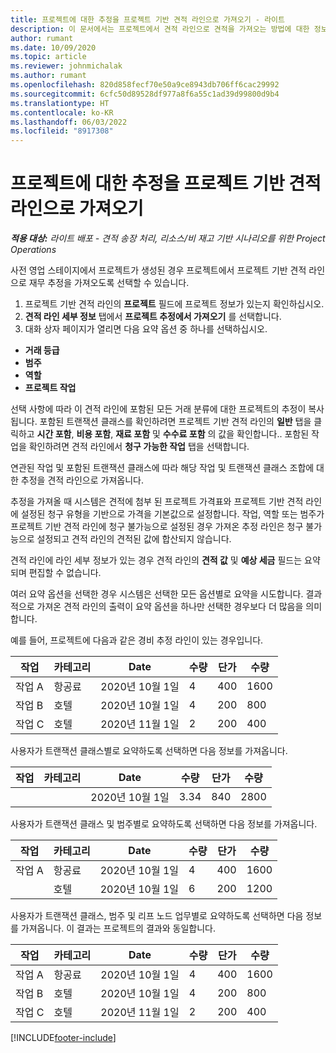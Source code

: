 ```yaml
---
title: 프로젝트에 대한 추정을 프로젝트 기반 견적 라인으로 가져오기 - 라이트
description: 이 문서에서는 프로젝트에서 견적 라인으로 견적을 가져오는 방법에 대한 정보를 제공합니다.
author: rumant
ms.date: 10/09/2020
ms.topic: article
ms.reviewer: johnmichalak
ms.author: rumant
ms.openlocfilehash: 820d858fecf70e50a9ce8943db706ff6cac29992
ms.sourcegitcommit: 6cfc50d89528df977a8f6a55c1ad39d99800d9b4
ms.translationtype: HT
ms.contentlocale: ko-KR
ms.lasthandoff: 06/03/2022
ms.locfileid: "8917308"
---
```

# <a name="import-estimates-for-a-project-to-a-project-based-quote-line"></a>프로젝트에 대한 추정을 프로젝트 기반 견적 라인으로 가져오기 

_**적용 대상:** 라이트 배포 - 견적 송장 처리, 리소스/비 재고 기반 시나리오를 위한 Project Operations_

사전 영업 스테이지에서 프로젝트가 생성된 경우 프로젝트에서 프로젝트 기반 견적 라인으로 재무 추정을 가져오도록 선택할 수 있습니다.

1. 프로젝트 기반 견적 라인의 **프로젝트** 필드에 프로젝트 정보가 있는지 확인하십시오.
2. **견적 라인 세부 정보** 탭에서 **프로젝트 추정에서 가져오기** 를 선택합니다.
3. 대화 상자 페이지가 열리면 다음 요약 옵션 중 하나를 선택하십시오.

  - **거래 등급**
  - **범주**
  - **역할** 
  - **프로젝트 작업**

선택 사항에 따라 이 견적 라인에 포함된 모든 거래 분류에 대한 프로젝트의 추정이 복사됩니다. 포함된 트랜잭션 클래스를 확인하려면 프로젝트 기반 견적 라인의 **일반** 탭을 클릭하고 **시간 포함**, **비용 포함**, **재료 포함** 및 **수수료 포함** 의 값을 확인합니다..  포함된 작업을 확인하려면 견적 라인에서 **청구 가능한 작업** 탭을 선택합니다.

연관된 작업 및 포함된 트랜잭션 클래스에 따라 해당 작업 및 트랜잭션 클래스 조합에 대한 추정을 견적 라인으로 가져옵니다.

추정을 가져올 때 시스템은 견적에 첨부 된 프로젝트 가격표와 프로젝트 기반 견적 라인에 설정된 청구 유형을 기반으로 가격을 기본값으로 설정합니다. 작업, 역할 또는 범주가 프로젝트 기반 견적 라인에 청구 불가능으로 설정된 경우 가져온 추정 라인은 청구 불가능으로 설정되고 견적 라인의 견적된 값에 합산되지 않습니다.

견적 라인에 라인 세부 정보가 있는 경우 견적 라인의 **견적 값** 및 **예상 세금** 필드는 요약되며 편집할 수 없습니다.

여러 요약 옵션을 선택한 경우 시스템은 선택한 모든 옵션별로 요약을 시도합니다. 결과적으로 가져온 견적 라인의 출력이 요약 옵션을 하나만 선택한 경우보다 더 많음을 의미합니다.

예를 들어, 프로젝트에 다음과 같은 경비 추정 라인이 있는 경우입니다.

| 작업 | 카테고리 | Date | 수량 | 단가 | 수량 |
| --- | --- | --- | --- | --- | --- |
| 작업 A | 항공료 | 2020년 10월 1일 | 4 | 400 | 1600 |
| 작업 B | 호텔 | 2020년 10월 1일 | 4 | 200 | 800 |
| 작업 C | 호텔 | 2020년 11월 1일 | 2 | 200 | 400 |

사용자가 트랜잭션 클래스별로 요약하도록 선택하면 다음 정보를 가져옵니다.

| 작업 | 카테고리 | Date | 수량 | 단가 | 수량 |
| --- | --- | --- | --- | --- | --- |
|||2020년 10월 1일 | 3.34 | 840 | 2800 |

사용자가 트랜잭션 클래스 및 범주별로 요약하도록 선택하면 다음 정보를 가져옵니다.

| 작업 | 카테고리 | Date | 수량 | 단가 | 수량 |
| --- | --- | --- | --- | --- | --- |
| 작업 A | 항공료 | 2020년 10월 1일 | 4 | 400 | 1600 |
| | 호텔 | 2020년 10월 1일 | 6 | 200 | 1200 |

사용자가 트랜잭션 클래스, 범주 및 리프 노드 업무별로 요약하도록 선택하면 다음 정보를 가져옵니다. 이 결과는 프로젝트의 결과와 동일합니다.

| 작업 | 카테고리 | Date | 수량 | 단가 | 수량 |
| --- | --- | --- | --- | --- | --- |
| 작업 A | 항공료 | 2020년 10월 1일 | 4 | 400 | 1600 |
| 작업 B | 호텔 | 2020년 10월 1일 | 4 | 200 | 800 |
| 작업 C | 호텔 | 2020년 11월 1일 | 2 | 200 | 400 |


[!INCLUDE[footer-include](../../includes/footer-banner.md)]
